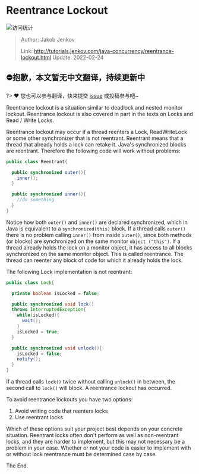 # Reentrance Lockout

![访问统计](https://visitor-badge.glitch.me/badge?page_id=senlypan.concurrent.04-reentrance-lockout&left_color=blue&right_color=red)

> Author: Jakob Jenkov
>
> Link: http://tutorials.jenkov.com/java-concurrency/reentrance-lockout.html  Update: 2022-02-24

## ⛔抱歉，本文暂无中文翻译，持续更新中
?> ❤️ 您也可以参与翻译，快来提交 [issue](https://github.com/senlypan/concurrent-programming-docs/issues) 或投稿参与吧~

Reentrance lockout is a situation similar to deadlock and nested monitor lockout. Reentrance lockout is also covered in part in the texts on Locks and Read / Write Locks.

Reentrance lockout may occur if a thread reenters a Lock, ReadWriteLock or some other synchronizer that is not reentrant. Reentrant means that a thread that already holds a lock can retake it. Java's synchronized blocks are reentrant. Therefore the following code will work without problems:

```java
public class Reentrant{

  public synchronized outer(){
    inner();
  }

  public synchronized inner(){
    //do something
  }
}
```

Notice how both `outer()` and `inner()` are declared synchronized, which in Java is equivalent to a `synchronized(this)` block. If a thread calls `outer()` there is no problem calling `inner()` from inside `outer()`, since both methods (or blocks) are synchronized on the same monitor `object ("this")`. If a thread already holds the lock on a monitor object, it has access to all blocks synchronized on the same monitor object. This is called reentrance. The thread can reenter any block of code for which it already holds the lock.

The following Lock implementation is not reentrant:

```java
public class Lock{

  private boolean isLocked = false;

  public synchronized void lock()
  throws InterruptedException{
    while(isLocked){
      wait();
    }
    isLocked = true;
  }

  public synchronized void unlock(){
    isLocked = false;
    notify();
  }
}
```

If a thread calls `lock()` twice without calling `unlock()` in between, the second call to `lock()` will block. A reentrance lockout has occurred.

To avoid reentrance lockouts you have two options:

1. Avoid writing code that reenters locks
2. Use reentrant locks

Which of these options suit your project best depends on your concrete situation. Reentrant locks often don't perform as well as non-reentrant locks, and they are harder to implement, but this may not necessary be a problem in your case. Whether or not your code is easier to implement with or without lock reentrance must be determined case by case.

The End.
